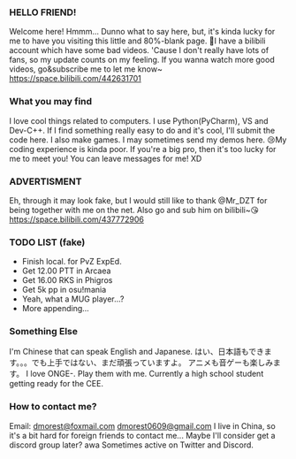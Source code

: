 ### HELLO FRIEND!
Welcome here! Hmmm... Dunno what to say here, but, it's kinda lucky for me to have you visiting this little 
and 80%-blank page. 
🎉I have a bilibili account which have some bad videos. 'Cause I don't really
have lots of fans, so my update counts on my feeling. If you wanna watch more
good videos, go&subscribe me to let me know~
https://space.bilibili.com/442631701
### What you may find
I love cool things related to computers. I use Python(PyCharm), VS and Dev-C++.
If I find something really easy to do and it's cool, I'll submit the code 
here.
I also make games. I may sometimes send my demos here.
😢My coding experience is kinda poor. If you're a big pro, then it's too
lucky for me to meet you! You can leave messages for me! XD
### ADVERTISMENT
Eh, through it may look fake, but I would still like to thank @Mr_DZT for
being together with me on the net. Also go and sub him on bilibili~😘
https://space.bilibili.com/437772906
### TODO LIST (fake)
- Finish local. for PvZ ExpEd.
- Get 12.00 PTT in Arcaea
- Get 16.00 RKS in Phigros
- Get 5k pp in osu!mania
- Yeah, what a MUG player...?
- More appending...
### Something Else
I'm Chinese that can speak English and Japanese. 
はい、日本語もできます。。。でも上手ではない、まだ頑張っていますよ。
アニメも音ゲーも楽しみます。
I love ONGE-. Play them with me. 
Currently a high school student getting ready for the CEE. 
### How to contact me?
Email: dmorest@foxmail.com
       dmorest0609@gmail.com
I live in China, so it's a bit hard for foreign friends to contact me...
Maybe I'll consider get a discord group later? awa
Sometimes active on Twitter and Discord. 
